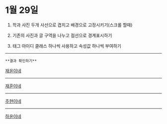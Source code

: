 # 1월 29일 

1. 학과 사진 두개 사선으로 겹치고 배경으로 고정시키기(스크롤 할때)

2. 기존의 사진과 글 구역을 나누고 점선으로 경계표시하기

3. 태그 아이디 클래스 하나씩 사용하고 속성값 하나씩 부여하기

-----------------------
```
**결과 확인하기**
```
[재윤이네](https://github.com/jacksimuse/IoT_Study/tree/main/WEB(HTML%2CCSS%2CJavascript)/0128/%EC%9E%AC%EC%9C%A4)

-------------------

[재훈이네](https://github.com/jacksimuse/IoT_Study/tree/main/WEB(HTML%2CCSS%2CJavascript)/0128/%EC%9E%AC%ED%9B%88)

-------------------------

[주현이네](https://github.com/jacksimuse/IoT_Study/tree/main/WEB(HTML%2CCSS%2CJavascript)/0128/%EC%A3%BC%ED%98%84)

------------------------------------------------

[하윤이네](https://github.com/jacksimuse/IoT_Study/tree/main/WEB(HTML%2CCSS%2CJavascript)/0128/%ED%95%98%EC%9C%A4)
